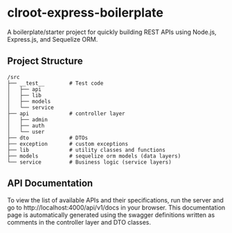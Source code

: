 # clroot-express-boilerplate

A boilerplate/starter project for quickly building REST APIs using Node.js, Express.js, and Sequelize ORM.

## Project Structure

```text
/src
├── __test__        # Test code
│   ├── api
│   ├── lib
│   ├── models
│   └── service
├── api             # controller layer
│   ├── admin
│   ├── auth
│   └── user
├── dto             # DTOs
├── exception       # custom exceptions
├── lib             # utility classes and functions
├── models          # sequelize orm models (data layers)
└── service         # Business logic (service layers)
```

## API Documentation

To view the list of available APIs and their specifications, run the server and go to http://localhost:4000/api/v1/docs
in your browser. This documentation page is automatically generated using the swagger definitions written as comments in
the controller layer and DTO classes.
